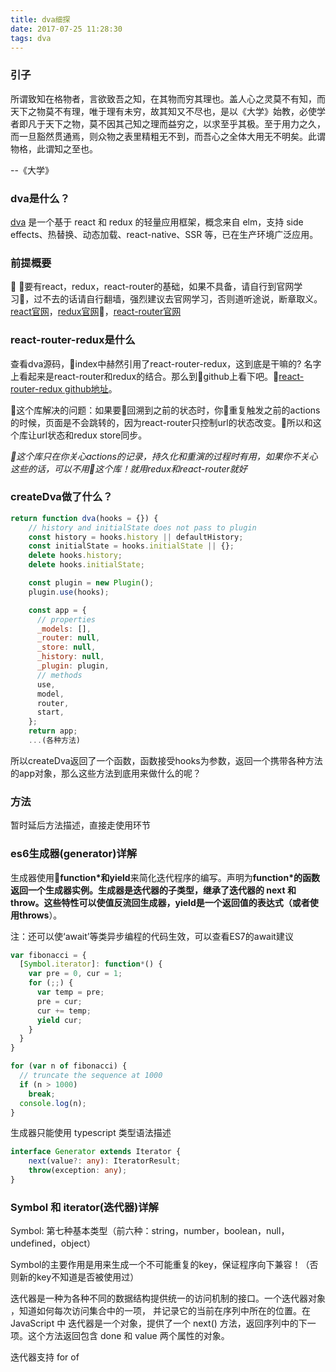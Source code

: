 ```yaml
---
title: dva细探
date: 2017-07-25 11:28:30
tags: dva
---
```

### 引子

所谓致知在格物者，言欲致吾之知，在其物而穷其理也。盖人心之灵莫不有知，而天下之物莫不有理，唯于理有未穷，故其知又不尽也，是以《大学》始教，必使学者即凡于天下之物，莫不因其己知之理而益穷之，以求至乎其极。至于用力之久，而一旦豁然贯通焉，则众物之表里精粗无不到，而吾心之全体大用无不明矣。此谓物格，此谓知之至也。

--《大学》

### dva是什么？

[dva](https://github.com/dvajs/dva-docs/blob/master/v1/zh-cn/getting-started.md) 是一个基于 react 和 redux 的轻量应用框架，概念来自 elm，支持 side effects、热替换、动态加载、react-native、SSR 等，已在生产环境广泛应用。

### 前提概要

要有react，redux，react-router的基础，如果不具备，请自行到官网学习，过不去的话请自行翻墙，强烈建议去官网学习，否则道听途说，断章取义。[react官网](https://facebook.github.io/react/)，[redux官网](http://redux.js.org/)，[react-router官网](https://reacttraining.com/react-router/)

### react-router-redux是什么

查看dva源码，index中赫然引用了react-router-redux，这到底是干嘛的? 名字上看起来是react-router和redux的结合。那么到github上看下吧。[react-router-redux github地址](https://github.com/reactjs/react-router-redux)。

这个库解决的问题：如果要回溯到之前的状态时，你重复触发之前的actions的时候，页面是不会跳转的，因为react-router只控制url的状态改变。所以和这个库让url状态和redux store同步。

*这个库只在你关心actions的记录，持久化和重演的过程时有用，如果你不关心这些的话，可以不用这个库！就用redux和react-router就好*

### createDva做了什么？

```javascript
return function dva(hooks = {}) {
    // history and initialState does not pass to plugin
    const history = hooks.history || defaultHistory;
    const initialState = hooks.initialState || {};
    delete hooks.history;
    delete hooks.initialState;

    const plugin = new Plugin();
    plugin.use(hooks);

    const app = {
      // properties
      _models: [],
      _router: null,
      _store: null,
      _history: null,
      _plugin: plugin,
      // methods
      use,
      model,
      router,
      start,
    };
    return app;
    ...(各种方法)
```
所以createDva返回了一个函数，函数接受hooks为参数，返回一个携带各种方法的app对象，那么这些方法到底用来做什么的呢？

### 方法

暂时延后方法描述，直接走使用环节

### es6生成器(generator)详解

生成器使用**function\***和**yield**来简化迭代程序的编写。声明为**function\***的函数返回一个生成器实例。生成器是迭代器的子类型，继承了迭代器的 **next** 和 **throw**。这些特性可以使值反流回生成器，**yield**是一个返回值的表达式（或者使用**throws**）。

注：还可以使‘await’等类异步编程的代码生效，可以查看ES7的await建议

```javascript
var fibonacci = {
  [Symbol.iterator]: function*() {
    var pre = 0, cur = 1;
    for (;;) {
      var temp = pre;
      pre = cur;
      cur += temp;
      yield cur;
    }
  }
}

for (var n of fibonacci) {
  // truncate the sequence at 1000
  if (n > 1000)
    break;
  console.log(n);
}
```
生成器只能使用 typescript 类型语法描述
```typescript
interface Generator extends Iterator {
    next(value?: any): IteratorResult;
    throw(exception: any);
}
```

### Symbol 和 iterator(迭代器)详解

Symbol: 第七种基本类型（前六种：string，number，boolean，null，undefined，object）

Symbol的主要作用是用来生成一个不可能重复的key，保证程序向下兼容！（否则新的key不知道是否被使用过）

迭代器是一种为各种不同的数据结构提供统一的访问机制的接口。一个迭代器对象 ，知道如何每次访问集合中的一项， 并记录它的当前在序列中所在的位置。在  JavaScript 中 迭代器是一个对象，提供了一个 next()  方法，返回序列中的下一项。这个方法返回包含 done 和 value 两个属性的对象。

迭代器支持 for of

